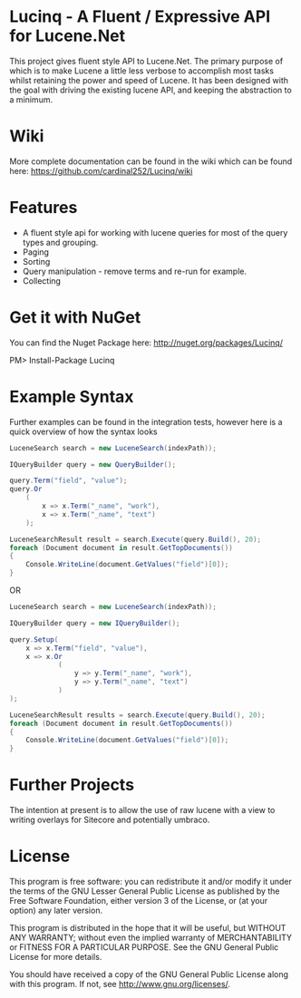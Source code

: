 Lucinq - A Fluent / Expressive API for Lucene.Net
=================================================

This project gives fluent style API to Lucene.Net. The primary purpose of which is to make Lucene a little less verbose 
to accomplish most tasks whilst retaining the power and speed of Lucene. It has been designed with the goal with driving the
existing lucene API, and keeping the abstraction to a minimum.

Wiki
====

More complete documentation can be found in the wiki which can be found here:
https://github.com/cardinal252/Lucinq/wiki

Features
========

- A fluent style api for working with lucene queries for most of the query types and grouping.
- Paging
- Sorting
- Query manipulation - remove terms and re-run for example.
- Collecting

Get it with NuGet
=================

You can find the Nuget Package here: http://nuget.org/packages/Lucinq/

PM> Install-Package Lucinq

Example Syntax
==============

Further examples can be found in the integration tests, however here is a quick overview of how the syntax looks
```C#
LuceneSearch search = new LuceneSearch(indexPath));

IQueryBuilder query = new QueryBuilder();

query.Term("field", "value");
query.Or
	(
		x => x.Term("_name", "work"),
		x => x.Term("_name", "text")
	);

LuceneSearchResult result = search.Execute(query.Build(), 20);	
foreach (Document document in result.GetTopDocuments())
{
	Console.WriteLine(document.GetValues("field")[0]);
}
```

OR

```C#
LuceneSearch search = new LuceneSearch(indexPath));

IQueryBuilder query = new IQueryBuilder();

query.Setup(
	x => x.Term("field", "value"),
	x => x.Or
			(
				y => y.Term("_name", "work"),
				y => y.Term("_name", "text")
			)
);

LuceneSearchResult results = search.Execute(query.Build(), 20);	
foreach (Document document in result.GetTopDocuments())
{
	Console.WriteLine(document.GetValues("field")[0]);
}
```

Further Projects
================

The intention at present is to allow the use of raw lucene with a view to writing overlays for Sitecore and potentially umbraco.

License
=======
This program is free software: you can redistribute it and/or modify
it under the terms of the GNU Lesser General Public License as published by
the Free Software Foundation, either version 3 of the License, or
(at your option) any later version.

This program is distributed in the hope that it will be useful,
but WITHOUT ANY WARRANTY; without even the implied warranty of
MERCHANTABILITY or FITNESS FOR A PARTICULAR PURPOSE.  See the
GNU General Public License for more details.

You should have received a copy of the GNU General Public License
along with this program.  If not, see <http://www.gnu.org/licenses/>.